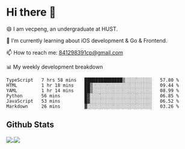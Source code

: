 
# Hi there 👋
😄 I am vecpeng, an undergraduate at HUST.

🌱 I’m currently learning about iOS development & Go & Frontend.

📫 How to reach me: 841298391cp@gmail.com

📊 My weekly development breakdown
<!--START_SECTION:waka-->

```text
TypeScript   7 hrs 58 mins   ██████████████▒░░░░░░░░░░   57.80 %
HTML         1 hr 18 mins    ██▒░░░░░░░░░░░░░░░░░░░░░░   09.44 %
YAML         1 hr 14 mins    ██▒░░░░░░░░░░░░░░░░░░░░░░   08.99 %
Python       56 mins         █▓░░░░░░░░░░░░░░░░░░░░░░░   06.85 %
JavaScript   53 mins         █▓░░░░░░░░░░░░░░░░░░░░░░░   06.52 %
Markdown     26 mins         ▓░░░░░░░░░░░░░░░░░░░░░░░░   03.26 %
```

<!--END_SECTION:waka-->

## Github Stats
<a href="https://github.com/anuraghazra/github-readme-stats">
  <img align="center" src="https://github-readme-stats.vercel.app/api?username=vecpeng&count_private=true&hide=stars" />
</a>
<a href="https://github.com/anuraghazra/convoychat">
  <img align="center" src="https://github-readme-stats.vercel.app/api/top-langs/?username=vecpeng&layout=compact" />
</a>
